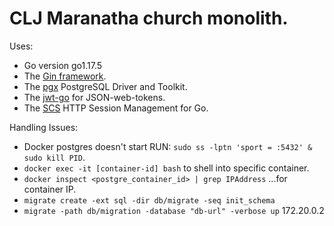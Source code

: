 
# CLJ Maranatha church monolith.
Uses:
- Go version go1.17.5
- The [Gin framework](https://github.com/gin-gonic/gin).
- The [pgx](https://github.com/jackc/pgx/v4) PostgreSQL Driver and Toolkit.
- The [jwt-go](https://github.com/dgrijalva/jwt-go) for JSON-web-tokens.
- The [SCS](github.com/alexedwards/scs/v2) HTTP Session Management for Go.



Handling Issues:
- Docker postgres doesn't start RUN: `sudo ss -lptn 'sport = :5432' & sudo kill PID`.
- `docker exec -it [container-id] bash` to shell into specific container.
- `docker inspect <postgre_container_id> | grep IPAddress` ...for container IP.
- `migrate create -ext sql -dir db/migrate -seq init_schema` 
- `migrate -path db/migration -database "db-url" -verbose up` 172.20.0.2